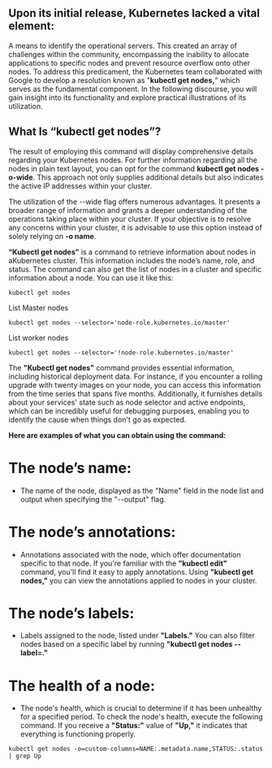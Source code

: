 ## Upon its initial release, Kubernetes lacked a vital element:
A means to identify the operational servers. This created an array of challenges within the community, 
encompassing the inability to allocate applications to specific nodes and prevent resource overflow onto other nodes.
To address this predicament, the Kubernetes team collaborated with Google to develop a resolution known as "**kubectl get nodes,**"
which serves as the fundamental component. In the following discourse, you will gain insight into its functionality and explore
practical illustrations of its utilization.

## What Is **“kubectl get nodes”?**
The result of employing this command will display comprehensive details regarding your Kubernetes nodes.
For further information regarding all the nodes in plain text layout, you can opt for the command **kubectl get nodes -o-wide**.
This approach not only supplies additional details but also indicates the active IP addresses within your cluster.

The utilization of the --wide flag offers numerous advantages. It presents a broader range of information and grants a deeper 
understanding of the operations taking place within your cluster. If your objective is to resolve any concerns within your cluster,
it is advisable to use this option instead of solely relying on **-o name**.

**“Kubectl get nodes”** is a command to retrieve information about nodes in aKubernetes cluster. This information includes the
node’s name, role, and status. The command can also get the list of nodes in a cluster and specific information about a node. 
You can use it like this:

```
kubectl get nodes
```

List Master nodes
```
kubectl get nodes --selector='node-role.kubernetes.io/master'
```
List worker nodes
```
kubectl get nodes --selector='!node-role.kubernetes.io/master'
```
The **"Kubectl get nodes"** command provides essential information, including historical deployment data. For instance,
if you encounter a rolling upgrade with twenty images on your node, you can access this information from the time 
series that spans five months. Additionally, it furnishes details about your services' state such as node selector 
and active endpoints, which can be incredibly useful for debugging purposes, enabling you to identify the cause when
things don't go as expected.

**Here are examples of what you can obtain using the command:**

# The node’s name:
- The name of the node, displayed as the "Name" field in the node list and output when specifying the "--output" flag.

# The node’s annotations:
- Annotations associated with the node, which offer documentation specific to that node. If you're familiar with the 
**"kubectl edit"** command, you'll find it easy to apply annotations. 
Using **"kubectl get nodes,"** you can view the annotations applied to nodes in your cluster.

# The node’s labels:
- Labels assigned to the node, listed under **"Labels."** You can also filter nodes based on a specific label by
running **"kubectl get nodes --label=<label>."**

# The health of a node:
- The node's health, which is crucial to determine if it has been unhealthy for a specified period. To check the 
node's health, execute the following command. If you receive a **"Status:"** value of **"Up,"** it indicates that
everything is functioning properly.

```
kubectl get nodes -o=custom-columns=NAME:.metadata.name,STATUS:.status | grep Up
```
